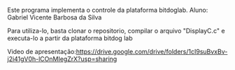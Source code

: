 Este programa implementa o controle da plataforma bitdoglab. Aluno: Gabriel Vicente Barbosa da Silva

Para utiliza-lo, basta clonar o repositorio, compilar o arquivo "DisplayC.c" e executa-lo a partir da plataforma bitdog lab 

Video de apresentação:https://drive.google.com/drive/folders/1cI9suBvxBv-j2i41gV0h-lCOnMIegZrX?usp=sharing

